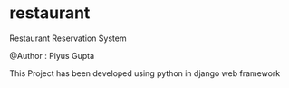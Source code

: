 restaurant
==========

Restaurant Reservation System

@Author : Piyus Gupta

This Project has been developed using python in django web framework
